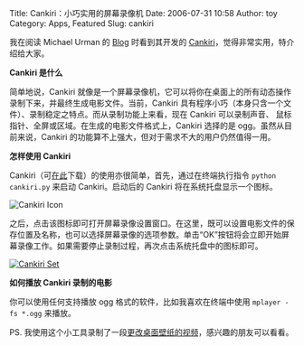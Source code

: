 Title: Cankiri：小巧实用的屏幕录像机
Date: 2006-07-31 10:58
Author: toy
Category: Apps, Featured
Slug: cankiri

我在阅读 Michael Urman 的 [Blog](http://www.tortall.net/mu/blog/)
时看到其开发的
[Cankiri](http://www.tortall.net/mu/blog/2006/07/29/cankiri_1)，觉得非常实用，特介绍给大家。

**Cankiri 是什么**

简单地说，Cankiri
就像是一个屏幕录像机，它可以将你在桌面上的所有动态操作录制下来，并最终生成电影文件。当前，Cankiri
具有程序小巧（本身只含一个文件）、录制稳定之特点。而从录制功能上来看，现在
Cankiri 可以录制声音、
鼠标指针、全屏或区域。在生成的电影文件格式上，Cankiri 选择的是
ogg。虽然从目前来说，Cankiri
的功能算不上强大，但对于需求不大的用户仍然值得一用。

**怎样使用 Cankiri**

Cankiri（可[在此](http://www.tortall.net/svn/mu/trunk/cankiri/cankiri.py)下载）的使用亦很简单，首先，通过在终端执行指令
`python cankiri.py` 来启动 Cankiri。启动后的 Cankiri
将在系统托盘显示一个图标。

![Cankiri Icon](http://i.linuxtoy.org/i/cankiri_icon.png)

之后，点击该图标即可打开屏幕录像设置窗口。在这里，既可以设置电影文件的保存位置及名称，也可以选择屏幕录像的选项参数。单击“OK”按钮将会立即开始屏幕录像工作。如果需要停止录制过程，再次点击系统托盘中的图标即可。

[![Cankiri
Set](http://i.linuxtoy.org/i/cankiri_set_s.png)](http://i.linuxtoy.org/i/cankiri_set.png)

**如何播放 Cankiri 录制的电影**

你可以使用任何支持播放 ogg 格式的软件，比如我喜欢在终端中使用
`mplayer -fs *.ogg` 来播放。

PS.
我使用这个小工具录制了一段[更改桌面壁纸的视频](http://linuxtoy.org/dls/screencast-xxd-2006-07-31-10:01.ogg)，感兴趣的朋友可以看看。
